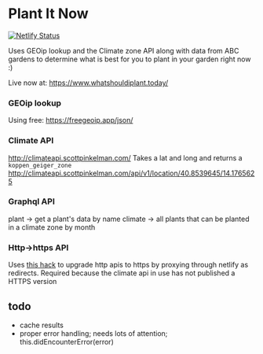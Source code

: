 # Plant It Now

[![Netlify Status](https://api.netlify.com/api/v1/badges/42802ad5-190c-4428-9889-c1a0668a480b/deploy-status)](https://app.netlify.com/sites/plantnow/deploys)

Uses GEOip lookup and the Climate zone API along with data from ABC gardens to determine what is best for you to plant in your garden right now :)

Live now at: https://www.whatshouldiplant.today/

### GEOip lookup

Using free: https://freegeoip.app/json/

### Climate API

http://climateapi.scottpinkelman.com/
Takes a lat and long and returns a `koppen_geiger_zone`
http://climateapi.scottpinkelman.com/api/v1/location/40.8539645/14.1765625

### Graphql API

plant -> get a plant's data by name
climate -> all plants that can be planted in a climate zone by month

### Http->https API

Uses [this hack](https://docs.netlify.com/routing/redirects/rewrites-proxies/#proxy-to-another-service) to upgrade http apis to https by proxying through netlify as redirects. Required because the climate api in use has not published a HTTPS version

## todo

- cache results
- proper error handling; needs lots of attention; this.didEncounterError(error)
